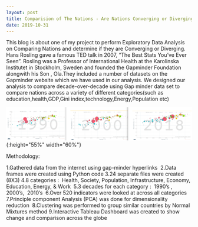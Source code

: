 ```yaml
---
layout: post
title: Comparision of The Nations - Are Nations Converging or Diverging
date: 2019-10-31
---
```


This blog is about one of my project to perform Exploratory Data Analysis on Comparing Nations and determine if they are Converging or Diverging.
Hans Rosling gave a famous TED talk in 2007, “The Best Stats You’ve Ever Seen”. Rosling was a Professor of International Health at the Karolinska Institutet in Stockholm, Sweden and founded the Gapminder Foundation alongwith his Son , Ola.They included a number of datasets on the Gapminder website which we have used in our analysis.
We designed our analysis to compare decade-over-decade using Gap minder data set to compare nations across a variety of different categories(such as education,health,GDP,Gini index,technology,Energy,Population etc)

![test image size](https://github.com/mmuktasingh/mmuktasingh.github.io/blob/master/images/Gapminder_bubbles.PNG?raw=true){:height="55%" width="60%"}

Methodology:

1.Gathered data from the internet using gap-minder hyperlinks 
2.Data frames were created using Python code
3.24 separate files were created (8X3)
4.8 categories :  Health, Society, Population, Infrastructure, Economy, Education, Energy, & Work 
5.3 decades for each category :  1990’s ,  2000’s,  2010’s 
6.Over 520 indicators were looked at across all categories
7.Principle component Analysis (PCA) was done for dimensionality reduction 
8.Clustering was performed to group similar countries by Normal Mixtures method
9.Interactive Tableau Dashboard was created to show change and comparison across the globe

